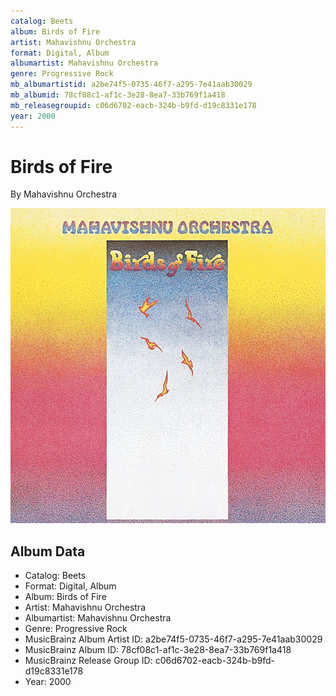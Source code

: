 ```yaml
---
catalog: Beets
album: Birds of Fire
artist: Mahavishnu Orchestra
format: Digital, Album
albumartist: Mahavishnu Orchestra
genre: Progressive Rock
mb_albumartistid: a2be74f5-0735-46f7-a295-7e41aab30029
mb_albumid: 78cf08c1-af1c-3e28-8ea7-33b769f1a418
mb_releasegroupid: c06d6702-eacb-324b-b9fd-d19c8331e178
year: 2000
---
```


# Birds of Fire

By Mahavishnu Orchestra

![](../../assets/beetscovers/Mahavishnu_Orchestra-Birds_of_Fire.jpg)

## Album Data

- Catalog: Beets
- Format: Digital, Album
- Album: Birds of Fire
- Artist: Mahavishnu Orchestra
- Albumartist: Mahavishnu Orchestra
- Genre: Progressive Rock
- MusicBrainz Album Artist ID: a2be74f5-0735-46f7-a295-7e41aab30029
- MusicBrainz Album ID: 78cf08c1-af1c-3e28-8ea7-33b769f1a418
- MusicBrainz Release Group ID: c06d6702-eacb-324b-b9fd-d19c8331e178
- Year: 2000

